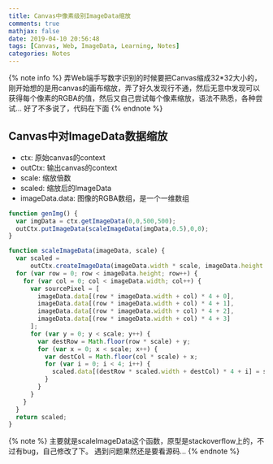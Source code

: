 ```yaml
---
title: Canvas中像素级别ImageData缩放
comments: true
mathjax: false
date: 2019-04-10 20:56:48
tags: [Canvas, Web, ImageData, Learning, Notes]
categories: Notes
---
```


<meta name="referrer" content="no-referrer" />

{% note info %}
弄Web端手写数字识别的时候要把Canvas缩成32\*32大小的，刚开始想的是用canvas的画布缩放，弄了好久发现行不通，然后无意中发现可以获得每个像素的RGBA的值，然后又自己尝试每个像素缩放，语法不熟悉，各种尝试...
好了不多说了，代码在下面
{% endnote %}
<!--more-->

## Canvas中对ImageData数据缩放
- ctx: 原始canvas的context
- outCtx: 输出canvas的context
- scale: 缩放倍数
- scaled: 缩放后的ImageData
- imageData.data: 图像的RGBA数组，是一个一维数组

```javascript
function genImg() {
  var imgData = ctx.getImageData(0,0,500,500);
  outCtx.putImageData(scaleImageData(imgData,0.5),0,0);
}

function scaleImageData(imageData, scale) {
  var scaled =
      outCtx.createImageData(imageData.width * scale, imageData.height * scale);
  for (var row = 0; row < imageData.height; row++) {
    for (var col = 0; col < imageData.width; col++) {
      var sourcePixel = [
        imageData.data[(row * imageData.width + col) * 4 + 0],
        imageData.data[(row * imageData.width + col) * 4 + 1],
        imageData.data[(row * imageData.width + col) * 4 + 2],
        imageData.data[(row * imageData.width + col) * 4 + 3]
      ];
      for (var y = 0; y < scale; y++) {
        var destRow = Math.floor(row * scale) + y;
        for (var x = 0; x < scale; x++) {
          var destCol = Math.floor(col * scale) + x;
          for (var i = 0; i < 4; i++) {
            scaled.data[(destRow * scaled.width + destCol) * 4 + i] = sourcePixel[i];
          }
        }
      }
    }
  }
  return scaled;
}
```

{% note %}
主要就是scaleImageData这个函数，原型是stackoverflow上的，不过有bug，自己修改了下。
遇到问题果然还是要看源码...
{% endnote %}
